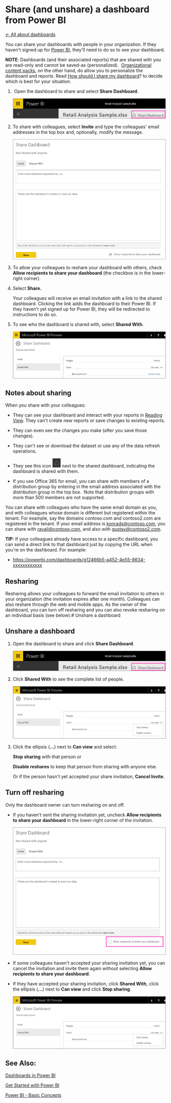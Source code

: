 <properties 
   pageTitle="Share (and unshare) a dashboard from Power BI"
   description="Share (and unshare) a dashboard from Power BI"
   services="powerbi" 
   documentationCenter="" 
   authors="v-anpasi" 
   manager="mblythe" 
   editor=""
   tags=""/>
 
<tags
   ms.service="powerbi"
   ms.devlang="NA"
   ms.topic="article"
   ms.tgt_pltfrm="NA"
   ms.workload="powerbi"
   ms.date="06/18/2015"
   ms.author="v-anpasi"/>

# Share (and unshare) a dashboard from Power BI

[← All about dashboards](https://support.powerbi.com/knowledgebase/topics/65158-all-about-dashboards)

You can share your dashboards with people in your organization. If they haven't signed up for [Power BI](http://powerbi.com), they'll need to do so to see your dashboard.

**NOTE**: Dashboards (and their associated reports) that are shared with you are read-only and cannot be saved-as (personalized).  [Organizational content packs](https://support.powerbi.com/knowledgebase/articles/651040), on the other hand, do allow you to personalize the dashboard and reports. Read [How should I share my dashboard](https://support.powerbi.com/knowledgebase/articles/)? to decide which is best for your situation. 

1.   Open the dashboard to share and select **Share Dashboard**.

    ![](media/powerbi-service-share-unshare-dashboard/sharedash.png)

2.  To share with colleagues, select **In﻿vite** and type the colleagues' email addresses in the top box and, optionally, modify the message.

    ![](media/powerbi-service-share-unshare-dashboard/PBI_ShareInvite.png)  

3.  To allow your colleagues to reshare your dashboard with others, check **Allow recipients to share your dashboard** (the checkbox is in the lower-right corner). 

4.  Select **Share.**

	Your colleagues will receive an email invitation with a link to the shared dashboard. Clicking the link adds the dashboard to their Power BI. If they haven't yet signed up for Power BI, they will be redirected to instructions to do so.

5.  To see who the dashboard is shared with, select **Shared With**.

    ![](media/powerbi-service-share-unshare-dashboard/PBI_ShareDash1.png)

## Notes about sharing

When you share with your colleagues:

-   They can see your dashboard and interact with your reports in [Reading View](http://support.powerbi.com/knowledgebase/articles/439920-open-a-report-in-reading-view). They can't create new reports or save changes to existing reports.

-   They can even see the changes you make (after you save those changes). 

-   They can't see or download the dataset or use any of the data refresh operations.

-   They see this icon ![](media/powerbi-service-share-unshare-dashboard/PBI_SharedWithYouIcon.png) next to the shared dashboard, indicating the dashboard is shared with them.

-   If you use Office 365 for email, you can share with members of a distribution group by entering in the email address associated with the distribution group in the top box.  Note that distribution groups with more than 500 members are not supported.

You can share with colleagues who have the same email domain as you, and with colleagues whose domain is different but registered within the tenant. For example, say the domains contoso.com and contoso2.com are registered in the tenant. If your email address is konrads@contoso.com, you can share with ravali@contoso.com, and also with gustav@contoso2.com.

**TIP:** If your colleagues already have access to a specific dashboard, you can send a direct link to that dashboard just by copying the URL when you're on the dashboard. For example:

-   https://powerbi.com/dashboards/g12466b5-a452-4e55-8634-xxxxxxxxxxxx

## Resharing

Resharing allows your colleagues to forward the email invitation to others in your organization (the invitation expires after one month). Colleagues can also reshare through the web and mobile apps. As the owner of the dashboard, you can turn off resharing and you can also revoke resharing on an individual basis (see below).# Unshare a dashboard

## Unshare a dashboard

1.  Open the dashboard to share and click **Share Dashboard**.

    ![](media/powerbi-service-share-unshare-dashboard/sharedash.png)

2.  Click **Shared With** to see the complete list of people.

    ![](media/powerbi-service-share-unshare-dashboard/PBI_SharedWith.png)

3.  Click the ellipsis (**...**) next to **Can view** and select:

    **Stop sharing** with that person or

    **Disable reshares** to keep that person from sharing with anyone else.

    Or if the person hasn't yet accepted your share invitation, **Cancel Invite**.

## Turn off resharing

Only the dashboard owner can turn resharing on and off.

-   If you haven't sent the sharing invitation yet, uncheck **Allow recipients to share your dashboard** in the lower-right corner of the invitation.

    ![](media/powerbi-service-share-unshare-dashboard/PBI_ShareInviteAllowReshare.png)


-   If some colleagues haven't accepted your sharing invitation yet, you can cancel the invitation and invite them again without selecting **Allow recipients to share your dashboard**. 

-   If they have accepted your sharing invitation, click **Shared With**, click the ellipsis (**...**) next to **Can view** and click **Stop sharing**.

    ![](media/powerbi-service-share-unshare-dashboard/PBI_SharedWith.png)


## See Also:

[Dashboards in Power BI](http://support.powerbi.com/knowledgebase/articles/424868-dashboards-in-power-bi)

[Get Started with Power BI](http://support.powerbi.com/knowledgebase/articles/430814-get-started-with-power-bi)

[Power BI - Basic Concepts](http://support.powerbi.com/knowledgebase/articles/487029)






